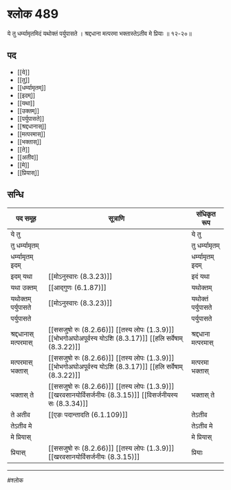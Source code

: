 # श्लोक 489

ये तु धर्म्यामृतमिदं यथोक्तं पर्युपासते ।
श्रद्दधाना मत्परमा भक्तास्तेऽतीव मे प्रियाः ॥ १२-२०॥


## पद 

- [[ये]]
- [[तु]]
- [[धर्म्यामृतम्]]
- [[इदम्]]
- [[यथा]]
- [[उक्तम्]]
- [[पर्युपासते]]
- [[श्रद्दधानास्]]
- [[मत्परमास्]]
- [[भक्तास्]]
- [[ते]]
- [[अतीव]]
- [[मे]]
- [[प्रियास्]]

## सन्धि

| पद समूह | सूत्राणि | संधिकृत रूप |
| ----- | ----- | ----- |
| ये तु |  | ये तु |
| तु धर्म्यामृतम् |  | तु धर्म्यामृतम् |
| धर्म्यामृतम् इदम् |  | धर्म्यामृतम् इदम् |
| इदम् यथा |  [[मोऽनुस्वारः (8.3.23)]] | इदं यथा |
| यथा उक्तम् |  [[आद्गुणः (6.1.87)]] | यथोक्तम् |
| यथोक्तम् पर्युपासते |  [[मोऽनुस्वारः (8.3.23)]] | यथोक्तं पर्युपासते |
| पर्युपासते |  | पर्युपासते |
| श्रद्दधानास् मत्परमास् |  [[ससजुषो रुः (8.2.66)]] [[तस्य लोपः (1.3.9)]] [[भोभगोअघोअपूर्वस्य योऽशि (8.3.17)]] [[हलि सर्वेषाम् (8.3.22)]] | श्रद्दधाना मत्परमास् |
| मत्परमास् भक्तास् |  [[ससजुषो रुः (8.2.66)]] [[तस्य लोपः (1.3.9)]] [[भोभगोअघोअपूर्वस्य योऽशि (8.3.17)]] [[हलि सर्वेषाम् (8.3.22)]] | मत्परमा भक्तास् |
| भक्तास् ते |  [[ससजुषो रुः (8.2.66)]] [[तस्य लोपः (1.3.9)]] [[खरवसानयोर्विसर्जनीयः (8.3.15)]] [[विसर्जनीयस्य सः (8.3.34)]] | भक्तास् ते |
| ते अतीव |  [[एङः पदान्तादति (6.1.109)]] | तेऽतीव |
| तेऽतीव मे |  | तेऽतीव मे |
| मे प्रियास् |  | मे प्रियास् |
| प्रियास् |  [[ससजुषो रुः (8.2.66)]] [[तस्य लोपः (1.3.9)]] [[खरवसानयोर्विसर्जनीयः (8.3.15)]] | प्रियाः |


---

#श्लोक